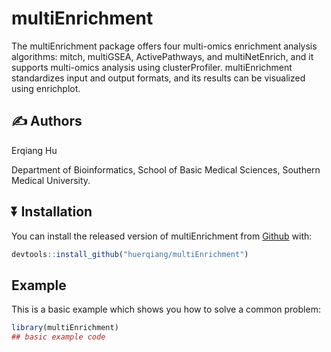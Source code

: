
<!-- README.md is generated from README.Rmd. Please edit that file -->

# multiEnrichment

<!-- badges: start -->
<!-- badges: end -->

The multiEnrichment package offers four multi-omics enrichment analysis
algorithms: mitch, multiGSEA, ActivePathways, and multiNetEnrich, and it
supports multi-omics analysis using clusterProfiler. multiEnrichment
standardizes input and output formats, and its results can be visualized
using enrichplot.

## :writing_hand: Authors

Erqiang Hu

Department of Bioinformatics, School of Basic Medical Sciences, Southern
Medical University.

## :arrow_double_down: Installation

You can install the released version of multiEnrichment from
[Github](https://github.com/huerqiang/multiEnrichment/tree/master) with:

``` r
devtools::install_github("huerqiang/multiEnrichment")
```

## Example

This is a basic example which shows you how to solve a common problem:

``` r
library(multiEnrichment)
## basic example code
```
